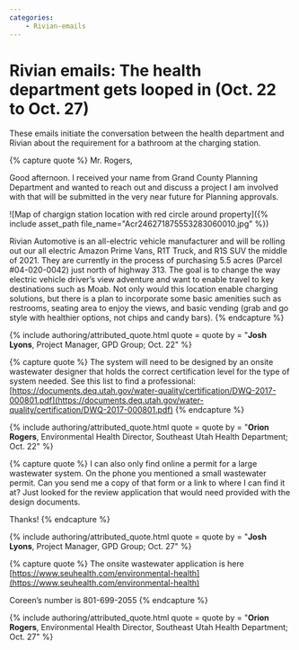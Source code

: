```yaml
---
categories:
    - Rivian-emails
---
```


# Rivian emails: The health department gets looped in (Oct. 22 to Oct. 27)

These emails initiate the conversation between the health department and Rivian about the requirement for a bathroom at the charging station.

{% capture quote %}
Mr. Rogers,

Good afternoon. I received your name from Grand County Planning Department and wanted to reach out and discuss a project I am involved with that will be submitted in the very near future for Planning approvals.

![Map of chargign station location with red circle around property]({% include asset_path file_name="Acr246271875553283060010.jpg" %})

Rivian Automotive is an all-electric vehicle manufacturer and will be rolling out our all electric Amazon Prime Vans, R1T Truck, and R1S SUV the middle of 2021. They are currently in the process of purchasing 5.5 acres (Parcel #04-020-0042) just north of highway 313. The goal is to change the way electric vehicle driver’s view adventure and want to enable travel to key destinations such as Moab. Not only would this location enable charging solutions, but there is a plan to incorporate some basic amenities such as restrooms, seating area to enjoy the views, and basic vending (grab and go style with healthier options, not chips and candy bars).
{% endcapture %}

{% include authoring/attributed_quote.html
    quote = quote
    by =    "**Josh Lyons**, Project Manager, GPD Group; Oct. 22"
%}

{% capture quote %}
The system will need to be designed by an onsite wastewater designer that holds the correct certification level for the type of system needed. See this list to find a professional: [https://documents.deq.utah.gov/water-quality/certification/DWQ-2017-000801.pdf](https://documents.deq.utah.gov/water-quality/certification/DWQ-2017-000801.pdf)
{% endcapture %}

{% include authoring/attributed_quote.html
    quote = quote
    by =    "**Orion Rogers**, Environmental Health Director, Southeast Utah Health Department; Oct. 22"
%}

{% capture quote %}
I can also only find online a permit for a large wastewater system. On the phone you mentioned a small wastewater permit. Can you send me a copy of that form or a link to where I can find it at? Just looked for the review application that would need provided with the design documents.

Thanks!
{% endcapture %}

{% include authoring/attributed_quote.html
    quote = quote
    by =    "**Josh Lyons**, Project Manager, GPD Group; Oct. 27"
%}

{% capture quote %}
The onsite wastewater application is here [https://www.seuhealth.com/environmental-health](https://www.seuhealth.com/environmental-health)

Coreen’s number is 801-699-2055
{% endcapture %}

{% include authoring/attributed_quote.html
    quote = quote
    by =    "**Orion Rogers**, Environmental Health Director, Southeast Utah Health Department; Oct. 27"
%}
